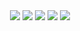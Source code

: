 <div align="center">
	<img src="https://img.shields.io/badge/Java-007396?style=flat&logo=Java&logoColor=white" />
	<img src="https://img.shields.io/badge/HTML5-E34F26?style=flat&logo=HTML5&logoColor=white" />
	<img src="https://img.shields.io/badge/Javascript-#F7DF1E?style=flat&logo=Javascript&logoColor=#F7DF1E" />
	<img src="https://img.shields.io/badge/React.js-1572B6?style=flat&logo=React.js&logoColor=white" />
	<img src="https://img.shields.io/badge/Spring-1572B6?style=flat&logo=Spring&logoColor=white" />
</div>
<!---
Crescent117/Crescent117 is a ✨ special ✨ repository because its `README.md` (this file) appears on your GitHub profile.
You can click the Preview link to take a look at your changes.
--->
